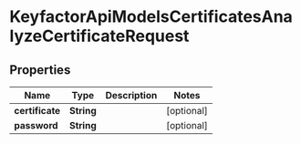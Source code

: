

# KeyfactorApiModelsCertificatesAnalyzeCertificateRequest


## Properties

| Name | Type | Description | Notes |
|------------ | ------------- | ------------- | -------------|
|**certificate** | **String** |  |  [optional] |
|**password** | **String** |  |  [optional] |



